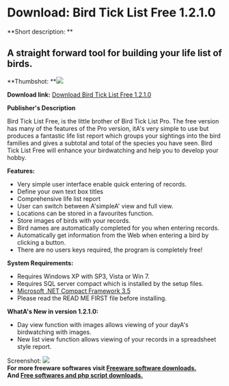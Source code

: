 # Download: Bird Tick List Free 1.2.1.0

**Short description: **

## A straight forward tool for building your life list of birds.

  
**Thumbshot: **![](http://www.freewarefiles.com/screenshot/birdtifcklist1_md.jpg)   
  
**Download link:** [Download Bird Tick List Free 1.2.1.0](http://freesoftwares.boysofts.com/Bird-Tick-List-Free_program_64489.html)  
  

**Publisher's Description**  
  

Bird Tick List Free, is the little brother of Bird Tick List Pro. The free
version has many of the features of the Pro version, itA's very simple to use
but produces a fantastic life list report which groups your sightings into the
bird families and gives a subtotal and total of the species you have seen.
Bird Tick List Free will enhance your birdwatching and help you to develop
your hobby.

**Features:**

  * Very simple user interface enable quick entering of records. 
  * Define your own text box titles 
  * Comprehensive life list report 
  * User can switch between A'simpleA' view and full view. 
  * Locations can be stored in a favourites function. 
  * Store images of birds with your records. 
  * Bird names are automatically completed for you when entering records. 
  * Automatically get information from the Web when entering a bird by clicking a button. 
  * There are no users keys required, the program is completely free! 

**System Requirements:**

  * Requires Windows XP with SP3, Vista or Win 7. 
  * Requires SQL server compact which is installed by the setup files. 
  * [Microsoft .NET Compact Framework 3.5](http://www.freewarefiles.com/Microsoft-NET-Compact-Framework_program_21274.html)
  * Please read the READ ME FIRST file before installing. 

**WhatA's New in version 1.2.1.0:**

  * Day view function with images allows viewing of your dayA's birdwatching with images. 
  * New list view function allows viewing of your records in a spreadsheet style report. 

  
  
Screenshot: ![](http://www.freewarefiles.com/screenshot/birdtifcklist1.jpg)  
**For more freeware softwares visit [Freeware software downloads.](http://freesoftwares.boysofts.com/)**   
**And [Free softwares and php script downloads.](http://www.boysofts.com/)**


